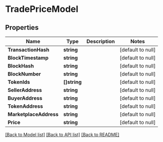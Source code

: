 # TradePriceModel

## Properties
Name | Type | Description | Notes
------------ | ------------- | ------------- | -------------
**TransactionHash** | **string** |  | [default to null]
**BlockTimestamp** | **string** |  | [default to null]
**BlockHash** | **string** |  | [default to null]
**BlockNumber** | **string** |  | [default to null]
**TokenIds** | **[]string** |  | [default to null]
**SellerAddress** | **string** |  | [default to null]
**BuyerAddress** | **string** |  | [default to null]
**TokenAddress** | **string** |  | [default to null]
**MarketplaceAddress** | **string** |  | [default to null]
**Price** | **string** |  | [default to null]

[[Back to Model list]](../README.md#documentation-for-models) [[Back to API list]](../README.md#documentation-for-api-endpoints) [[Back to README]](../README.md)

